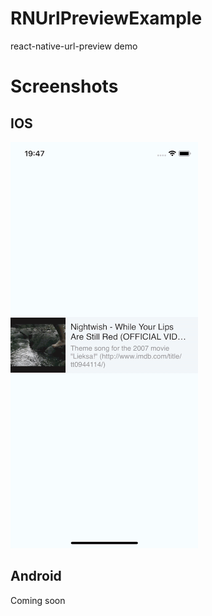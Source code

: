 # RNUrlPreviewExample
react-native-url-preview demo

# Screenshots
## IOS
![IOS Sample](./screens/iosRNUrlPreviewer.gif "IOS Sample")
## Android
Coming soon
